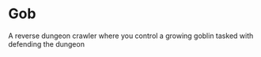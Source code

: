 # Gob
A reverse dungeon crawler where you control a growing goblin tasked with defending the dungeon
